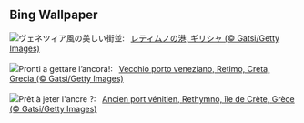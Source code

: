 ## Bing Wallpaper
![](https://www.bing.com/th?id=OHR.CreteHarbor_JA-JP0584096203_UHD.jpg&w=1000)ヴェネツィア風の美しい街並:&nbsp;&ensp;[レティムノの港, ギリシャ (© Gatsi/Getty Images)](https://www.bing.com/th?id=OHR.CreteHarbor_JA-JP0584096203_UHD.jpg)
<br><br/>
![](https://www.bing.com/th?id=OHR.CreteHarbor_IT-IT6052319754_UHD.jpg&w=1000)Pronti a gettare l’ancora!:&nbsp;&ensp;[Vecchio porto veneziano, Retimo, Creta, Grecia (© Gatsi/Getty Images)](https://www.bing.com/th?id=OHR.CreteHarbor_IT-IT6052319754_UHD.jpg)
<br><br/>
![](https://www.bing.com/th?id=OHR.CreteHarbor_FR-FR9327699633_UHD.jpg&w=1000)Prêt à jeter l'ancre ?:&nbsp;&ensp;[Ancien port vénitien, Rethymno, île de Crète, Grèce (© Gatsi/Getty Images)](https://www.bing.com/th?id=OHR.CreteHarbor_FR-FR9327699633_UHD.jpg)
<br><br/>
